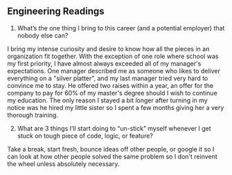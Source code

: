 ## Engineering Readings

1. What’s the one thing I bring to this career (and a potential employer) that nobody else can? 

I bring my intense curiosity and desire to know how all the pieces in an organization fit together. With the exception of one role where school was my first priority, I have almost always exceeded all of my manager's expectations. One manager described me as someone who likes to deliver everything on a "silver platter", and my last manager tried very hard to convince me to stay. He offered two raises within a year, an offer for the company to pay for 60% of my master's degree should I wish to continue my education. The only reason I stayed a bit longer after turning in my notice was he hired my little sister so I spent a few months giving her a very thorough training.

2. What are 3 things I’ll start doing to “un-stick” myself whenever I get stuck on tough piece of code, logic, or feature? 

Take a break, start fresh, bounce ideas off other people, or google it so I can look at how other people solved the same problem so I don't reinvent the wheel unless absolutely necessary. 
